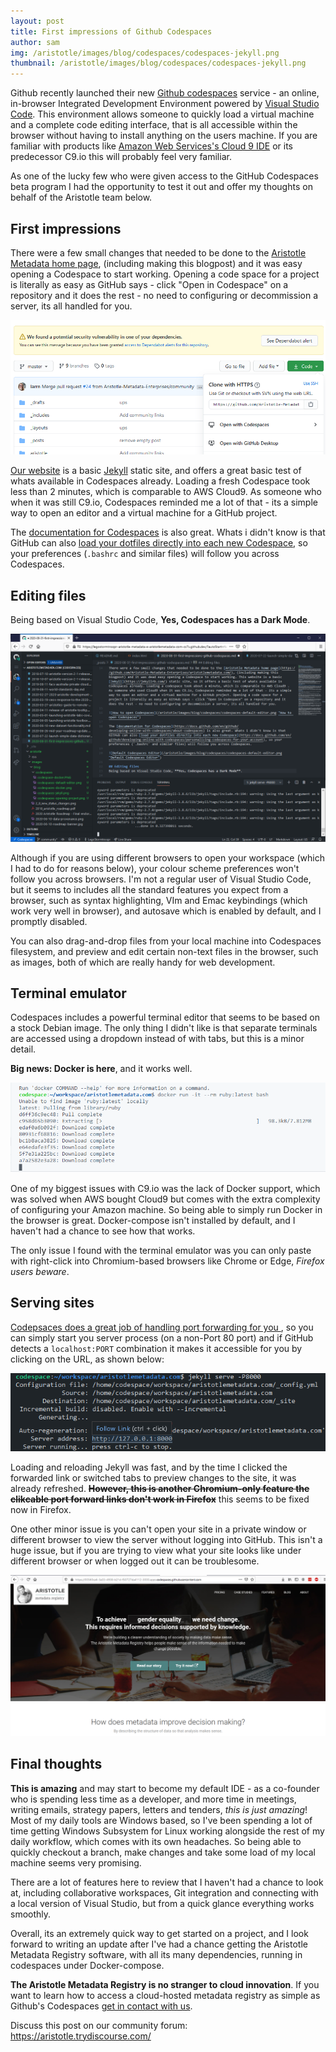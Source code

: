 ```yaml
---
layout: post
title: First impressions of Github Codespaces
author: sam
img: /aristotle/images/blog/codespaces/codespaces-jekyll.png
thumbnail: /aristotle/images/blog/codespaces/codespaces-jekyll.png
---
```


Github recently launched their new [Github codespaces](https://github.com/features/codespaces) service - an online, in-browser Integrated Development Environment powered by [Visual Studio Code](https://code.visualstudio.com/). This environment allows someone to quickly load a virtual machine and a complete code editing interface, that is all accessible within the browser without having to install anything on the users machine. If you are familiar with products like [Amazon Web Services's Cloud 9 IDE](https://aws.amazon.com/cloud9/) or its predecessor C9.io this will probably feel very familiar.

As one of the lucky few who were given access to the GitHub Codespaces beta program I had the opportunity to test it out and offer my thoughts on behalf of the Aristotle team below.

## First impressions
There were a few small changes that needed to be done to the [Aristotle Metadata home page](https://github.com/Aristotle-Metadata-Enterprises/aristotlemetadata.com/), (including making this blogpost) and it was easy opening a Codespace to start working. Opening a code space for a project is literally as easy as GitHub says - click "Open in Codespace" on a repository and it does the rest - no need to configuring or decommission a server, its all handled for you.

![How to open Codespaces](/aristotle/images/blog/codespaces/codespaces-opening-project.png "How to open Codespaces")

[Our website](aristotlemetadata.com/) is a basic [Jekyll](https://jekyllrb.com/) static site, and offers a great basic test of whats available in Codespaces already. Loading a fresh Codespace took less than 2 minutes, which is comparable to AWS Cloud9. As someone who when it was still C9.io, Codespaces reminded me a lot of that - its a simple way to open an editor and a virtual machine for a GitHub project.

The [documentation for Codespaces](https://docs.github.com/en/github/developing-online-with-codespaces/about-codespaces) is also great. Whats i didn't know is that GitHub can also [load your dotfiles directly into each new Codespace](https://docs.github.com/en/github/developing-online-with-codespaces/personalizing-codespaces-for-your-account), so your preferences (`.bashrc` and similar files) will follow you across Codespaces.


## Editing files
Being based on Visual Studio Code, **Yes, Codespaces has a Dark Mode**.

![Default Codespaces Editor](/aristotle/images/blog/codespaces/codespaces-dark-editor.png "Default Codespaces Editor")

Although if you are using different browsers to open your workspace (which I had to do for reasons below), your colour scheme preferences won't follow you across browsers. I'm not a regular user of Visual Studio Code, but it seems to includes all the standard features you expect from a browser, such as syntax highlighting, VIm and Emac keybindings (which work very well in browser), and autosave which is enabled by default, and I promptly disabled.

You can also drag-and-drop files from your local machine into Codespaces filesystem, and preview and edit certain non-text files in the browser, such as images, both of which are really handy for web development.

## Terminal emulator
Codespaces includes a powerful terminal editor that seems to be based on a stock Debian image. The only thing I didn't like is that separate terminals are accessed using a dropdown instead of with tabs, but this is a minor detail.

**Big news: Docker is here**, and it works well.

![Docker in Codespaces](/aristotle/images/blog/codespaces/codespaces-docker.png "Docker in Codespaces")

One of my biggest issues with C9.io was the lack of Docker support, which was solved when AWS bought Cloud9 but comes with the extra complexity of configuring your Amazon machine. So being able to simply run Docker in the browser is great. Docker-compose isn't installed by default, and I haven't had a chance to see how that works.

The only issue I found with the terminal emulator was you can only paste with right-click into Chromium-based browsers like Chrome or Edge, *Firefox users beware*.

## Serving sites
[Codepsaces does a great job of handling port forwarding for you ](https://docs.github.com/en/github/developing-online-with-codespaces/developing-in-a-codespace), so you can simply start you server process (on a non-Port 80 port) and if GitHub detects a `localhost:PORT` combination it makes it accessible for you by clicking on the URL, as shown below:

![Jekyll in Codespaces](/aristotle/images/blog/codespaces/codespaces-jekyll.png "Jekyll in Codespaces")

Loading and reloading Jekyll was fast, and by the time I clicked the forwarded link or switched tabs to preview changes to the site, it was already refreshed. 
~~**However, this is another Chromium-only feature the clikcable port forward links don't work in Firefox**~~  this seems to be fixed now in Firefox.

One other minor issue is you can't open your site in a private window or different browser to view the server without logging into GitHub. This isn't a huge issue, but if you are trying to view what your site looks like under different browser or when logged out it can be troublesome.

![Aristotle Home Page in Codespaces](/aristotle/images/blog/codespaces/codespaces-final-site.png "Aristotle Home Page in Codespaces")

## Final thoughts

**This is amazing** and may start to become my default IDE - as a co-founder who is spending less time as a developer, and more time in meetings, writing emails, strategy papers, letters and tenders, *this is just amazing*! Most of my daily tools are Windows based, so I've been spending a lot of time getting Windows Subsystem for Linux working alongside the rest of my daily workflow, which comes with its own headaches. So being able to quickly checkout a branch, make changes and take some load of my local machine seems very promising.

There are a lot of features here to review that I haven't had a chance to look at, including collaborative workspaces, Git integration and connecting with a local version of Visual Studio, but from a quick glance everything works smoothly.

Overall, its an extremely quick way to get started on a project, and I look forward to writing an update after I've had a chance getting the Aristotle Metadata Registry software, with all its many dependencies, running in codespaces under Docker-compose.

**The Aristotle Metadata Registry is no stranger to cloud innovation**. If you want to learn how to access a cloud-hosted metadata registry as simple as Github's Codespaces [get in contact with us](/contact.html).

Discuss this post on our community forum: https://aristotle.trydiscourse.com/
